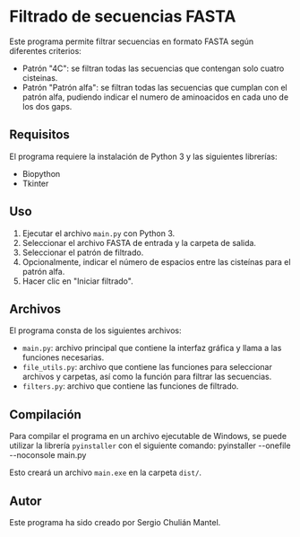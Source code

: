 # Filtrado de secuencias FASTA

Este programa permite filtrar secuencias en formato FASTA según diferentes criterios:

- Patrón "4C": se filtran todas las secuencias que contengan solo cuatro cisteinas.
- Patrón "Patrón alfa": se filtran todas las secuencias que cumplan con el patrón alfa, pudiendo indicar el numero de aminoacidos en cada uno de los dos gaps.


## Requisitos

El programa requiere la instalación de Python 3 y las siguientes librerías:
- Biopython
- Tkinter

## Uso

1. Ejecutar el archivo `main.py` con Python 3.
2. Seleccionar el archivo FASTA de entrada y la carpeta de salida.
3. Seleccionar el patrón de filtrado.
4. Opcionalmente, indicar el número de espacios entre las cisteínas para el patrón alfa.
5. Hacer clic en "Iniciar filtrado".

## Archivos

El programa consta de los siguientes archivos:
- `main.py`: archivo principal que contiene la interfaz gráfica y llama a las funciones necesarias.
- `file_utils.py`: archivo que contiene las funciones para seleccionar archivos y carpetas, así como la función para filtrar las secuencias.
- `filters.py`: archivo que contiene las funciones de filtrado.

## Compilación

Para compilar el programa en un archivo ejecutable de Windows, se puede utilizar la librería `pyinstaller` con el siguiente comando:
pyinstaller --onefile --noconsole main.py


Esto creará un archivo `main.exe` en la carpeta `dist/`.

## Autor

Este programa ha sido creado por Sergio Chulián Mantel.

